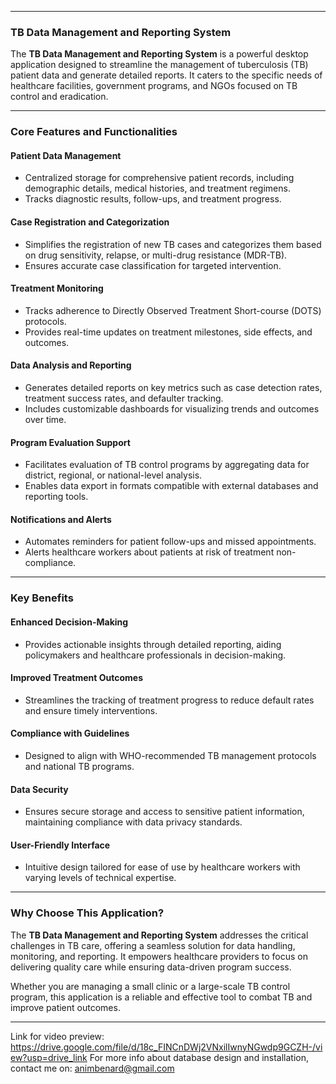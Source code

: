 
---

### **TB Data Management and Reporting System**  

The **TB Data Management and Reporting System** is a powerful desktop application designed to streamline the management of tuberculosis (TB) patient data and generate detailed reports. It caters to the specific needs of healthcare facilities, government programs, and NGOs focused on TB control and eradication.  

---

### **Core Features and Functionalities**  

#### **Patient Data Management**  
- Centralized storage for comprehensive patient records, including demographic details, medical histories, and treatment regimens.  
- Tracks diagnostic results, follow-ups, and treatment progress.  

#### **Case Registration and Categorization**  
- Simplifies the registration of new TB cases and categorizes them based on drug sensitivity, relapse, or multi-drug resistance (MDR-TB).  
- Ensures accurate case classification for targeted intervention.  

#### **Treatment Monitoring**  
- Tracks adherence to Directly Observed Treatment Short-course (DOTS) protocols.  
- Provides real-time updates on treatment milestones, side effects, and outcomes.  

#### **Data Analysis and Reporting**  
- Generates detailed reports on key metrics such as case detection rates, treatment success rates, and defaulter tracking.  
- Includes customizable dashboards for visualizing trends and outcomes over time.  

#### **Program Evaluation Support**  
- Facilitates evaluation of TB control programs by aggregating data for district, regional, or national-level analysis.  
- Enables data export in formats compatible with external databases and reporting tools.  

#### **Notifications and Alerts**  
- Automates reminders for patient follow-ups and missed appointments.  
- Alerts healthcare workers about patients at risk of treatment non-compliance.  

---

### **Key Benefits**  

#### **Enhanced Decision-Making**  
- Provides actionable insights through detailed reporting, aiding policymakers and healthcare professionals in decision-making.  

#### **Improved Treatment Outcomes**  
- Streamlines the tracking of treatment progress to reduce default rates and ensure timely interventions.  

#### **Compliance with Guidelines**  
- Designed to align with WHO-recommended TB management protocols and national TB programs.  

#### **Data Security**  
- Ensures secure storage and access to sensitive patient information, maintaining compliance with data privacy standards.  

#### **User-Friendly Interface**  
- Intuitive design tailored for ease of use by healthcare workers with varying levels of technical expertise.  

---

### **Why Choose This Application?**  
The **TB Data Management and Reporting System** addresses the critical challenges in TB care, offering a seamless solution for data handling, monitoring, and reporting. It empowers healthcare providers to focus on delivering quality care while ensuring data-driven program success.  

Whether you are managing a small clinic or a large-scale TB control program, this application is a reliable and effective tool to combat TB and improve patient outcomes.  

---
Link for video preview: https://drive.google.com/file/d/18c_FINCnDWj2VNxilIwnyNGwdp9GCZH-/view?usp=drive_link
For more info about database design and installation, contact me on: animbenard@gmail.com
